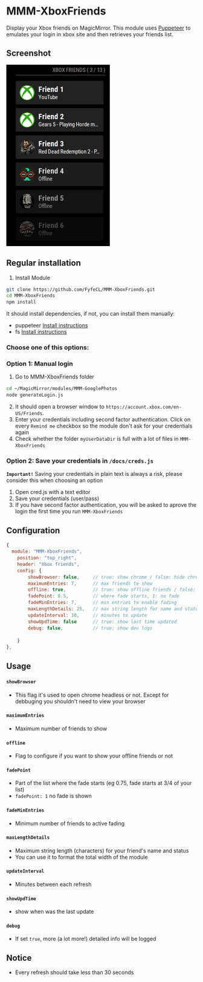 # MMM-XboxFriends
Display your Xbox friends on MagicMirror. This module uses [Puppeteer](https://github.com/puppeteer/puppeteer) to emulates your login in xbox site and then retrieves your friends list.

## Screenshot
![](https://github.com/FyfeCL/MMM-XboxFriends/blob/master/img/examples/example.png?raw=true)

## Regular installation
1. Install Module
```sh
git clone https://github.com/FyfeCL/MMM-XboxFriends.git
cd MMM-XboxFriends
npm install
```

It should install dependencies, if not, you can install them manually:
- puppeteer [Install instructions](https://github.com/puppeteer/puppeteer)
- fs [Install instructions](https://github.com/douzi8/file-system)


### Choose one of this options:

### Option 1: Manual login
1. Go to MMM-XboxFriends folder
```sh
cd ~/MagicMirror/modules/MMM-GooglePhotos
node generateLogin.js
```

2. It should open a browser window to `https://account.xbox.com/en-US/Friends`.
3. Enter your credentials including second factor authentication. Click on every `Remind me` checkbox so the module don't ask for your credentials again
4. Check whether the folder `myUserDataDir` is full with a lot of files in `MMM-XboxFriends`

### Option 2: Save your credentials in `/docs/creds.js`
**`Important!`** Saving your credentials in plain text is always a risk, please consider this when choosing an option
1. Open cred.js with a text editor
2. Save your credentials (user/pass)
3. If you have second factor authentication, you will be asked to aprove the login the first time you run `MMM-XboxFriends` 

## Configuration
```javascript
{
  module: "MMM-XboxFriends",
	position: "top_right",
	header: "Xbox friends",
	config: {
		showBrowser: false,		// true: show chrome / false: hide chrome
		maximumEntries: 7,		// max friends to show
		offline: true,			// true: show offline friends / false: show only online friends
		fadePoint: 0.5,			// where fade starts, 1: no fade
		fadeMinEntries: 7,		// min entries to enable fading
		maxLengthDetails: 25,	// max string length for name and status
		updateInterval: 10,		// minutes to update
		showUpdTime: false		// true: show last time updated
		debug: false,			// true: show dev logs
		
	}
},
```

## Usage
#### **`showBrowser`**
- This flag it's used to open chrome headless or not. Except for debbuging you shouldn't need to view your browser

#### **`maximumEntries`**
- Maximum number of friends to show

#### **`offline`**
- Flag to configure if you want to show your offline friends or not

#### **`fadePoint`**
- Part of the list where the fade starts (eg 0.75, fade starts at 3/4 of your list)
- `fadePoint: 1` no fade is shown

#### **`fadeMinEntries`**
- Minimum number of friends to active fading

#### **`maxLengthDetails`**
- Maximum string length (characters) for your friend's name and status
- You can use it to format the total width of the module

#### **`updateInterval`**
- Minutes between each refresh

#### **`showUpdTime`**
- show when was the last update

#### **`debug`**
- If set `true`, more (a lot more!) detailed info will be logged


## Notice
- Every refresh should take less than 30 seconds


